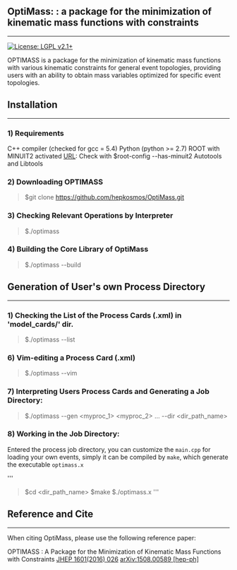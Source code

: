 ## OptiMass: : a package for the minimization of kinematic mass functions with constraints
---
[![License: LGPL v2.1+](https://img.shields.io/badge/License-LGPL%20v2.1+-blue.svg)](https://www.gnu.org/licenses/lgpl.html)

OPTIMASS is a package for the minimization of kinematic mass functions with various kinematic constraints for 
general event topologies, providing users with an ability to obtain mass variables optimized for specific event topologies.








## Installation
---

### 1) Requirements
  C++ compiler (checked for gcc = 5.4) 
  Python (python >= 2.7)
  ROOT with MINUIT2 activated [URL](https://root.cern.ch): Check with $root-config --has-minuit2
  Autotools and Libtools


### 2) Downloading OPTIMASS

> $git clone https://github.com/hepkosmos/OptiMass.git


### 3) Checking Relevant Operations by Interpreter

> $./optimass


### 4) Building the Core Library of OptiMass

> $./optimass --build



## Generation of User's own Process Directory
---

### 1) Checking the List of the Process Cards (<myproc>.xml) in 'model_cards/' dir.

> $./optimass --list


### 6) Vim-editing a Process Card (<myproc>.xml) 

> $./optimass --vim <myproc>


### 7) Interpreting Users Process Cards and Generating a Job Directory:

> $./optimass --gen <myproc_1> <myproc_2> ... --dir <dir_path_name>


### 8) Working in the Job Directory:
Entered the process job directory, you can customize the `main.cpp` for loading your own events, 
simply it can be compiled by `make`, which generate the executable `optimass.x` 

'''
> $cd <dir_path_name> 
> $make
> $./optimass.x
'''


## Reference and Cite
---
When citing OptiMass, please use the following reference paper:

  OPTIMASS : A Package for the Minimization of Kinematic Mass Functions with Constraints
  [JHEP 1601(2016) 026](https://link.springer.com/article/10.1007%2FJHEP01%282016%29026) [arXiv:1508.00589 [hep-ph]](https://arxiv.org/abs/1508.00589v2)


